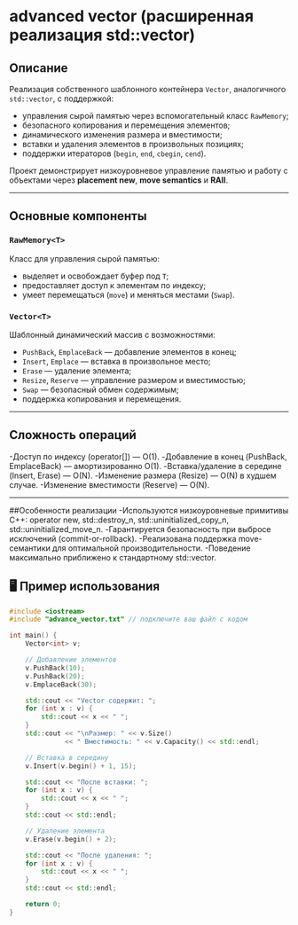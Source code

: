 # advanced vector (расширенная реализация std::vector)

## Описание
Реализация собственного шаблонного контейнера `Vector`, аналогичного `std::vector`, с поддержкой:
- управления сырой памятью через вспомогательный класс `RawMemory`;
- безопасного копирования и перемещения элементов;
- динамического изменения размера и вместимости;
- вставки и удаления элементов в произвольных позициях;
- поддержки итераторов (`begin`, `end`, `cbegin`, `cend`).

Проект демонстрирует низкоуровневое управление памятью и работу с объектами через **placement new**, **move semantics** и **RAII**.

---

## Основные компоненты

### `RawMemory<T>`
Класс для управления сырой памятью:
- выделяет и освобождает буфер под `T`;
- предоставляет доступ к элементам по индексу;
- умеет перемещаться (`move`) и меняться местами (`Swap`).

### `Vector<T>`
Шаблонный динамический массив с возможностями:
- `PushBack`, `EmplaceBack` — добавление элементов в конец;
- `Insert`, `Emplace` — вставка в произвольное место;
- `Erase` — удаление элемента;
- `Resize`, `Reserve` — управление размером и вместимостью;
- `Swap` — безопасный обмен содержимым;
- поддержка копирования и перемещения.

---

## Сложность операций
-Доступ по индексу (operator[]) — O(1).
-Добавление в конец (PushBack, EmplaceBack) — амортизированно O(1).
-Вставка/удаление в середине (Insert, Erase) — O(N).
-Изменение размера (Resize) — O(N) в худшем случае.
-Изменение вместимости (Reserve) — O(N).

---

##Особенности реализации
-Используются низкоуровневые примитивы C++: operator new, std::destroy_n, std::uninitialized_copy_n, std::uninitialized_move_n.
-Гарантируется безопасность при выбросе исключений (commit-or-rollback).
-Реализована поддержка move-семантики для оптимальной производительности.
-Поведение максимально приближено к стандартному std::vector.



## 🖥 Пример использования

```cpp
#include <iostream>
#include "advance_vector.txt" // подключите ваш файл с кодом

int main() {
    Vector<int> v;

    // Добавление элементов
    v.PushBack(10);
    v.PushBack(20);
    v.EmplaceBack(30);

    std::cout << "Vector содержит: ";
    for (int x : v) {
        std::cout << x << " ";
    }
    std::cout << "\nРазмер: " << v.Size() 
              << " Вместимость: " << v.Capacity() << std::endl;

    // Вставка в середину
    v.Insert(v.begin() + 1, 15);

    std::cout << "После вставки: ";
    for (int x : v) {
        std::cout << x << " ";
    }
    std::cout << std::endl;

    // Удаление элемента
    v.Erase(v.begin() + 2);

    std::cout << "После удаления: ";
    for (int x : v) {
        std::cout << x << " ";
    }
    std::cout << std::endl;

    return 0;
}
